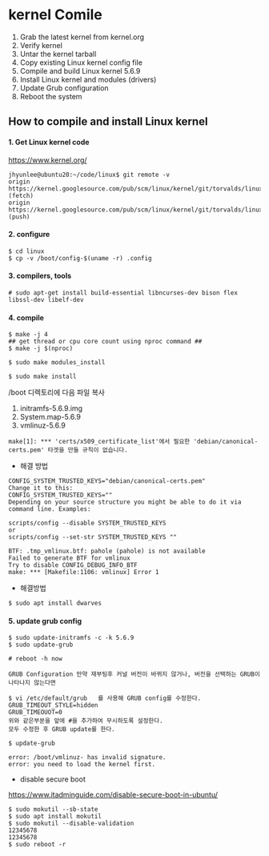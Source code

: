 # kernel Comile

1. Grab the latest kernel from kernel.org
2. Verify kernel
3. Untar the kernel tarball
4. Copy existing Linux kernel config file
5. Compile and build Linux kernel 5.6.9
6. Install Linux kernel and modules (drivers)
7. Update Grub configuration
8. Reboot the system



## How to compile and install Linux kernel

#### 1. Get  Linux kernel code

https://www.kernel.org/

```
jhyunlee@ubuntu20:~/code/linux$ git remote -v
origin	https://kernel.googlesource.com/pub/scm/linux/kernel/git/torvalds/linux.git (fetch)
origin	https://kernel.googlesource.com/pub/scm/linux/kernel/git/torvalds/linux.git (push)
```

#### 2. configure

```
$ cd linux
$ cp -v /boot/config-$(uname -r) .config
```



#### 3.  compilers,  tools

```
# sudo apt-get install build-essential libncurses-dev bison flex libssl-dev libelf-dev
```

#### 4. compile

```
$ make -j 4
## get thread or cpu core count using nproc command ##
$ make -j $(nproc)
```

```
$ sudo make modules_install
```

```
$ sudo make install
```

/boot 디렉토리에 다음 파일 복사

1. initramfs-5.6.9.img
2. System.map-5.6.9
3. vmlinuz-5.6.9

```
make[1]: *** 'certs/x509_certificate_list'에서 필요한 'debian/canonical-certs.pem' 타겟을 만들 규칙이 없습니다. 
```

* 해결 방법

```
CONFIG_SYSTEM_TRUSTED_KEYS="debian/canonical-certs.pem"
Change it to this:
CONFIG_SYSTEM_TRUSTED_KEYS=""
Depending on your source structure you might be able to do it via command line. Examples:

scripts/config --disable SYSTEM_TRUSTED_KEYS
or
scripts/config --set-str SYSTEM_TRUSTED_KEYS ""
```



```
BTF: .tmp_vmlinux.btf: pahole (pahole) is not available
Failed to generate BTF for vmlinux
Try to disable CONFIG_DEBUG_INFO_BTF
make: *** [Makefile:1106: vmlinux] Error 1
```

* 해결방법

```
$ sudo apt install dwarves
```



#### 5. update grub config

```
$ sudo update-initramfs -c -k 5.6.9
$ sudo update-grub
```

```
# reboot -h now
```

```
GRUB Configuration 만약 재부팅후 커널 버전이 바뀌지 않거나, 버전을 선택하는 GRUB이 나타나지 않는다면

$ vi /etc/default/grub   를 사용해 GRUB config를 수정한다.
GRUB_TIMEOUT_STYLE=hidden
GRUB_TIMEOUOT=0
위와 같은부분을 앞에 #을 추가하여 무시하도록 설정한다.
모두 수정한 후 GRUB update를 한다.

$ update-grub
```



```
error: /boot/vmlinuz- has invalid signature.
error: you need to load the kernel first.
```

* disable secure boot

https://www.itadminguide.com/disable-secure-boot-in-ubuntu/

```
$ sudo mokutil --sb-state
$ sudo apt install mokutil
$ sudo mokutil --disable-validation
12345678
12345678
$ sudo reboot -r
```

